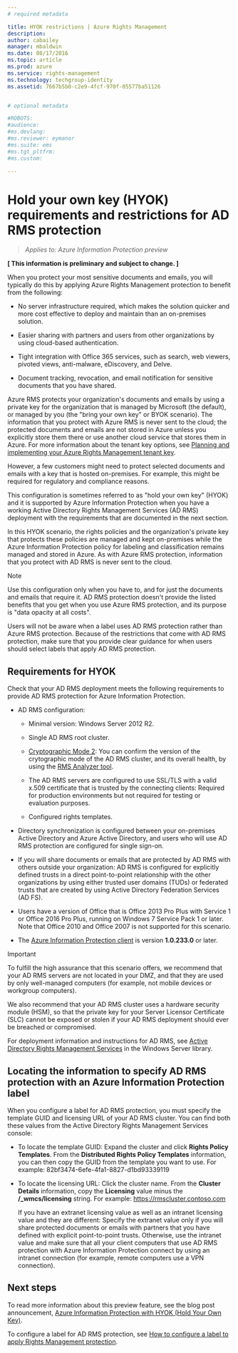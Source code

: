 ```yaml
---
# required metadata

title: HYOK restrictions | Azure Rights Management
description:
author: cabailey
manager: mbaldwin
ms.date: 08/17/2016
ms.topic: article
ms.prod: azure
ms.service: rights-management
ms.technology: techgroup-identity
ms.assetid: 7667b5b0-c2e9-4fcf-970f-05577ba51126


# optional metadata

#ROBOTS:
#audience:
#ms.devlang:
#ms.reviewer: eymanor
#ms.suite: ems
#ms.tgt_pltfrm:
#ms.custom:

---
```


# Hold your own key (HYOK) requirements and restrictions for AD RMS protection

>*Applies to: Azure Information Protection preview*

**[ This information is preliminary and subject to change. ]**

When you protect your most sensitive documents and emails, you will typically do this by applying Azure Rights Management protection to benefit from the following:

- No server infrastructure required, which makes the solution quicker and more cost effective to deploy and maintain than an on-premises solution.

- Easier sharing with partners and users from other organizations by using cloud-based authentication.

- Tight integration with Office 365 services, such as search, web viewers, pivoted views, anti-malware, eDiscovery, and Delve.

- Document tracking, revocation, and email notification for sensitive documents that you have shared.

Azure RMS protects your organization's documents and emails by using a private key for the organization that is managed by Microsoft (the default), or managed by you (the "bring your own key" or BYOK scenario). The information that you protect with Azure RMS is never sent to the cloud; the protected documents and emails are not stored in Azure unless you explicitly store them there or use another cloud service that stores them in Azure. For more information about the tenant key options, see [Planning and implementing your Azure Rights Management tenant key](../plan-design/plan-implement-tenant-key.md). 

However, a few customers might need to protect selected documents and emails with a key that is hosted on-premises. For example, this might be required for regulatory and compliance reasons. 

This configuration is sometimes referred to as "hold your own key" (HYOK) and it is supported by Azure Information Protection when you have a working Active Directory Rights Management Services (AD RMS) deployment with the requirements that are documented in the next section. 

In this HYOK scenario, the rights policies and the organization's private key that protects these policies are managed and kept on-premises while the Azure Information Protection policy for labeling and classification remains managed and stored in Azure. As with Azure RMS protection, information that you protect with AD RMS is never sent to the cloud.

> [!NOTE]
> Use this configuration only when you have to, and for just the documents and emails that require it. AD RMS protection doesn't provide the listed benefits that you get when you use Azure RMS protection, and its purpose is "data opacity at all costs".

Users will not be aware when a label uses AD RMS protection rather than Azure RMS protection. Because of the restrictions that come with AD RMS protection, make sure that you provide clear guidance for when users should select labels that apply AD RMS protection.

## Requirements for HYOK

Check that your AD RMS deployment meets the following requirements to provide AD RMS protection for Azure Information Protection.

- AD RMS configuration:
    
    - Minimal version: Windows Server 2012 R2.
    
    - Single AD RMS root cluster.
    
    - [Cryptographic Mode 2](https://technet.microsoft.com/library/hh867439.aspx): You can confirm the version of the crytographic mode of the AD RMS cluster, and its overall health, by using the [RMS Analyzer tool](https://www.microsoft.com/en-us/download/details.aspx?id=46437).   
    
    - The AD RMS servers are configured to use SSL/TLS with a valid x.509 certificate that is trusted by the connecting clients: Required for production environments but not required for testing or evaluation purposes.
    
    - Configured rights templates.

- Directory synchronization is configured between your on-premises Active Directory and Azure Active Directory, and users who will use AD RMS protection are configured for single sign-on.

- If you will share documents or emails that are protected by AD RMS with others outside your organization: AD RMS is configured for explicitly defined trusts in a direct point-to-point relationship with the other organizations by using either trusted user domains (TUDs) or federated trusts that are created by using Active Directory Federation Services (AD FS).

- Users have a version of Office that is Office 2013 Pro Plus with Service 1 or Office 2016 Pro Plus, running on Windows 7 Service Pack 1 or later. Note that Office 2010 and Office 2007 is not supported for this scenario.

- The [Azure Information Protection client](info-protect-client.md) is version **1.0.233.0** or later.

> [!IMPORTANT]
> To fulfill the high assurance that this scenario offers, we recommend that your AD RMS servers are not located in your DMZ, and that they are used by only well-managed computers (for example, not mobile devices or workgroup computers). 
> 
> We also recommend that your AD RMS cluster uses a hardware security module (HSM), so that the private key for your Server Licensor Certificate (SLC) cannot be exposed or stolen if your AD RMS deployment should ever be breached or compromised. 

For deployment information and instructions for AD RMS, see [Active Directory Rights Management Services](https://technet.microsoft.com/library/hh831364.aspx) in the Windows Server library. 


## Locating the information to specify AD RMS protection with an Azure Information Protection label

When you configure a label for AD RMS protection, you must specify the template GUID and licensing URL of your AD RMS cluster. You can find both these values from the Active Directory Rights Management Services console:

- To locate the template GUID: Expand the cluster and click **Rights Policy Templates**. From the **Distributed Rights Policy Templates** information, you can then copy the GUID from the template you want to use. For example: 82bf3474-6efe-4fa1-8827-d1bd93339119

- To locate the licensing URL: Click the cluster name. From the **Cluster Details** information, copy the **Licensing** value minus the **/_wmcs/licensing** string. For example: https://rmscluster.contoso.com 
    
    If you have an extranet licensing value as well as an intranet licensing value and they are different: Specify the extranet value only if you will share protected documents or emails with partners that you have defined with explicit point-to-point trusts. Otherwise, use the intranet value and make sure that all your client computers that use AD RMS protection with Azure Information Protection connect by using an intranet connection (for example, remote computers use a VPN connection).

## Next steps

To read more information about this preview feature, see the blog post announcement, [Azure Information Protection with HYOK (Hold Your Own Key)](https://blogs.technet.microsoft.com/enterprisemobility/2016/08/10/azure-information-protection-with-hyok-hold-your-own-key/).

To configure a label for AD RMS protection, see [How to configure a label to apply Rights Management protection](configure-policy-protection.md). 
